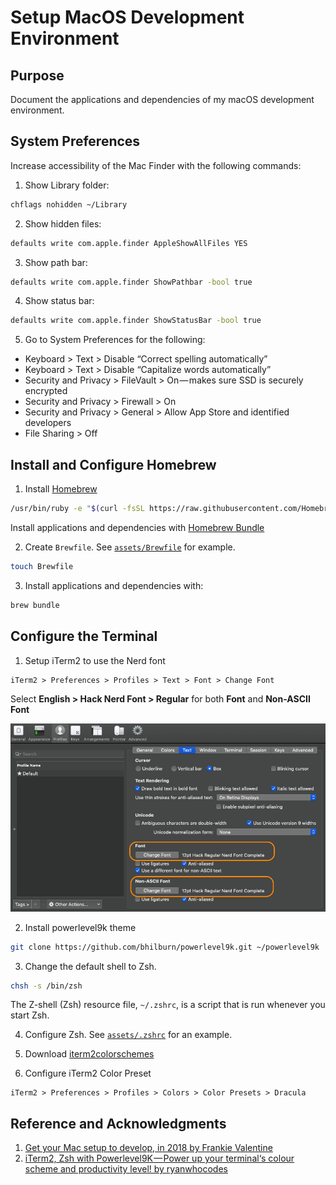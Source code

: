# Setup MacOS Development Environment

## Purpose
Document the applications and dependencies of my macOS development environment.

## System Preferences

Increase accessibility of the Mac Finder with the following commands:

1. Show Library folder:
```bash
chflags nohidden ~/Library
```

2. Show hidden files:
```bash
defaults write com.apple.finder AppleShowAllFiles YES
```

3. Show path bar:
```bash
defaults write com.apple.finder ShowPathbar -bool true
```

4. Show status bar:
```bash
defaults write com.apple.finder ShowStatusBar -bool true
```

5. Go to System Preferences for the following:

- Keyboard > Text > Disable “Correct spelling automatically”
- Keyboard > Text > Disable “Capitalize words automatically”
- Security and Privacy > FileVault > On — makes sure SSD is securely encrypted
- Security and Privacy > Firewall > On
- Security and Privacy > General > Allow App Store and identified developers
- File Sharing > Off


## Install and Configure Homebrew

1. Install [Homebrew](https://brew.sh/)
```bash
/usr/bin/ruby -e "$(curl -fsSL https://raw.githubusercontent.com/Homebrew/install/master/install)"
```

Install applications and dependencies with [Homebrew Bundle](https://github.com/Homebrew/homebrew-bundle)

2. Create `Brewfile`. See [`assets/Brewfile`](assets/Brewfile) for example.
```bash
touch Brewfile
```

3. Install applications and dependencies with:
```bash
brew bundle
```

## Configure the Terminal
1. Setup iTerm2 to use the Nerd font
```
iTerm2 > Preferences > Profiles > Text > Font > Change Font
```
Select **English > Hack Nerd Font > Regular** for both **Font** and **Non-ASCII Font**

![alt tex](assets/iTerm2-font-config.png "iTerm2 Font Preferences")

2. Install powerlevel9k theme
```bash
git clone https://github.com/bhilburn/powerlevel9k.git ~/powerlevel9k
```

3. Change the default shell to Zsh.
```bash
chsh -s /bin/zsh
```

The Z-shell (Zsh) resource file, `~/.zshrc`, is a script that is run whenever you start Zsh.

4. Configure Zsh. See [`assets/.zshrc`](assets/.zshrc) for an example.

5. Download [iterm2colorschemes](https://iterm2colorschemes.com/)

6. Configure iTerm2 Color Preset
```
iTerm2 > Preferences > Profiles > Colors > Color Presets > Dracula
```

## Reference and Acknowledgments
  1. [Get your Mac setup to develop, in 2018 by Frankie Valentine](https://medium.com/@frankie.valentine/get-your-mac-setup-to-develop-in-2018-60ce20cd14e7)
  2. [iTerm2, Zsh with Powerlevel9K — Power up your terminal‘s colour scheme and productivity level! by ryanwhocodes](https://medium.com/the-code-review/make-your-terminal-more-colourful-and-productive-with-iterm2-and-zsh-11b91607b98c)